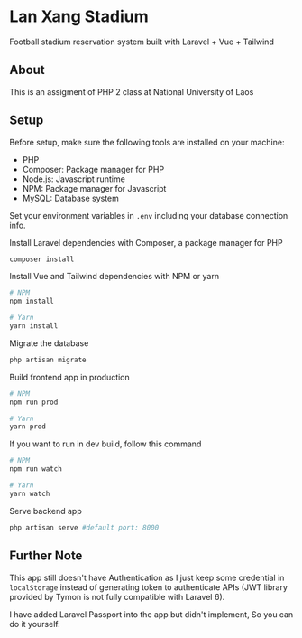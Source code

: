 # Lan Xang Stadium

Football stadium reservation system built with Laravel + Vue + Tailwind

## About

This is an assigment of PHP 2 class at National University of Laos

## Setup

Before setup, make sure the following tools are installed on your machine:

- PHP
- Composer: Package manager for PHP
- Node.js: Javascript runtime
- NPM: Package manager for Javascript
- MySQL: Database system

Set your environment variables in ```.env``` including your database connection info.

Install Laravel dependencies with Composer, a package manager for PHP

```bash
composer install
```

Install Vue and Tailwind dependencies with NPM or yarn

```bash
# NPM
npm install

# Yarn
yarn install
```

Migrate the database

```bash
php artisan migrate
```

Build frontend app in production

```bash
# NPM
npm run prod

# Yarn
yarn prod
```

If you want to run in dev build, follow this command

```bash
# NPM
npm run watch

# Yarn
yarn watch
```

Serve backend app

```bash
php artisan serve #default port: 8000
```

## Further Note

This app still doesn't have Authentication as I just keep some credential in ```localStorage``` instead of generating token to authenticate APIs (JWT library provided by Tymon is not fully compatible with Laravel 6).

I have added Laravel Passport into the app but didn't implement, So you can do it yourself.
